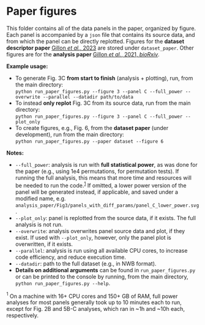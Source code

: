 # Paper figures

This folder contains all of the data panels in the paper, organized by figure. Each panel is accompanied by a `json` file that contains its source data, and from which the panel can be directly replotted. Figures for the **dataset descriptor paper** [Gillon _et al._, 2023](https://doi.org/10.1038/s41597-023-02214-y) are stored under `dataset_paper`. Other figures are for the **analysis paper** [Gillon _et al._, 2021, _bioRxiv_](https://www.biorxiv.org/content/10.1101/2021.01.15.426915).

**Example usage:**  
- To generate Fig. 3C **from start to finish** (analysis + plotting), 
run, from the main directory:   
`python run_paper_figures.py --figure 3 --panel C --full_power --overwrite --parallel --datadir path/to/data`  
- To instead **only replot** Fig. 3C from its source data, run from the main directory:  
`python run_paper_figures.py --figure 3 --panel C --full_power --plot_only`  
- To create figures, e.g., Fig. 6, from the **dataset paper** (under development), run from the main directory:  
`python run_paper_figures.py --paper dataset --figure 6`  


**Notes:** 
- `--full_power`: analysis is run with **full statistical power**, as was done for the paper (e.g., using 1e4 permutations, for permutation tests). If running the full analysis, this means that more time and resources will be needed to run the code.<sup>[1](#1)</sup> If omitted, a lower power version of the panel will be generated instead, if applicable, and saved under a modified name, e.g. `analysis_paper/Fig3/panels_with_diff_params/panel_C_lower_power.svg`.
- `--plot_only`: panel is replotted from the source data, if it exists. The full analysis is not run.
- `--overwrite`: analysis overwrites panel source data and plot, if they exist. If used with `--plot_only`, however, only the panel plot is overwritten, if it exists.
- `--parallel`: analysis is run using all available CPU cores, to increase code efficiency, and reduce execution time.
- `--datadir`: path to the full dataset (e.g., in NWB format).  
- **Details on additional arguments** can be found in `run_paper_figures.py` or can be printed to the console by running, from the main directory, `python run_paper_figures.py --help`.



<a name="1"><sup>1</sup></a> On a machine with 16+ CPU cores and 150+ GB of RAM, full power analyses for most panels generally took up to 10 minutes each to run, except for Fig. 2B and 5B-C analyses, which ran in ~1h and ~10h each, respectively.
